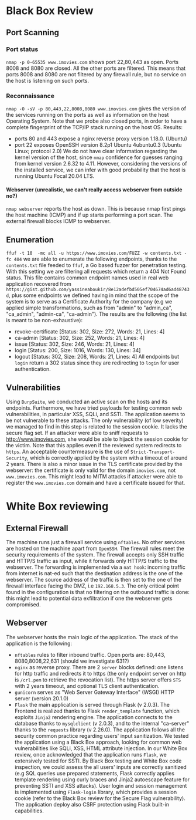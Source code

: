 # Black Box Review

## Port Scanning

### Port status
`nmap -p 0-65535 www.imovies.com` shows port 22,80,443 as open. Ports 8008 and 8080 are closed. All the other ports are filtered.
This means that ports 8008 and 8080 are not filtered by any firewall rule, but no service on the host is listening on such ports.
### Reconnaissance
`nmap -O -sV -p 80,443,22,8008,8080 www.imovies.com` gives the version of the services running on the ports as well as information on the host Operating System. Note that we probe also closed ports, in order to have a complete fingerprint of the TCP/IP stack running on the host OS.
Results:
- ports 80 and 443 expose a nginx reverse proxy version 1.18.0. (Ubuntu)
- port 22 exposes OpenSSH version 8.2p1 Ubuntu 4ubuntu0.3 (Ubuntu Linux; protocol 2.0)
We do not have clear information regarding the kernel version of the host, since `nmap` confidence for guesses ranging from kernel version 2.6.32 to 4.11.
However, considering the versions of the installed service, we can infer with good probability that the host is running Ubuntu Focal 20.04 LTS.

#### Webserver (unrealistic, we can't really access webserver from outside no?)
`nmap webserver` reports the host as down. This is because nmap first pings the host machine (ICMP) and if up starts performing a port scan. The external firewall blocks ICMP to webserver.

## Enumeration
`ffuf -t 10  -mc all -u https://www.imovies.com/FUZZ -w contents.txt -fc 404` we are able to enumerate the following endpoints, thanks to the `contents.txt` file feeded to `ffuf`, a Go based fuzzer for penetration testing. With this setting we are filtering all requests which return a 404 Not Found status. This file contains common endpoint names used in real web application recovered from `https://gist.github.com/yassineaboukir/8e12adefbd505ef704674ad6ad48743d`, plus some endpoints we defined having in mind that the scope of the system is to serve as a Certificate Authority for the company (e.g we applied simple transformations, such as from "admin" to "admin_ca", "ca_admin", "admin-ca", "ca-admin").
The results are the following (the list is meant to be non-exhaustive):
- revoke-certificate      [Status: 302, Size: 272, Words: 21, Lines: 4]
- ca-admin                [Status: 302, Size: 252, Words: 21, Lines: 4]
- issue                   [Status: 302, Size: 246, Words: 21, Lines: 4]
- login                   [Status: 200, Size: 1016, Words: 130, Lines: 34]
- logout                  [Status: 302, Size: 208, Words: 21, Lines: 4]
All endpoints but `login` return a 302 status since they are redirecting to `login` for user authentication.

## Vulnerabilities
Using `BurpSuite`, we conducted an active scan on the hosts and its endpoints. Furthermore, we have tried payloads for testing common web vulnerabilities, in particular XSS, SQLi, and SSTI. The application seems to be not vulnerable to these attacks.
The only vulnerability (of low severity) we managed to find in this step is related to the session cookie. It lacks the secure flag set. If an attacker were able to sniff requests to http://www.imovies.com, she would be able to hijack the session cookie for the victim. Note that this applies even if the reviewed system redirects to `https`. An acceptable countermeasure is the use of `Strict-Transport-Security`, which is correctly applied by the system with a timeout of around 2 years.
There is also a minor issue in the TLS certificate provided by the webserver: the certificate is only valid for the domain `imovies.com`, not `www.imovies.com`. This might lead to MITM attacks if attacker were able to register the `www.imovies.com` domain and have a certificate issued for that.

# White Box reviewing

## External Firewall
The machine runs just a firewall service using `nftables`. No other services are hosted on the machine apart from `OpenSSH`. The firewall rules meet the security requirements of the system.
The firewall accepts only SSH traffic and HTTP/S traffic as input, while it forwards only HTTP/S traffic to the webserver. The forwarding is implemented via a `nat hook`: incoming traffic from internet is nat-ed such that the destination address is the one of the webserver. The source address of the traffic is then set to the one of the firewall interface facing the DMZ, i.e `192.168.5.3`.
The only critical point found in the configuration is that no filtering on the outbound traffic is done: this might lead to potential data exfiltration if one the webserver gets compromised.

## Webserver
The webserver hosts the main logic of the application. The stack of the application is the following:
- `nftables` rules to filter inbound traffic. Open ports are: 80,443, 8080,8008,22,631 (should we investigate 631?)
- `nginx` as reverse proxy. There are 2 `server` blocks defined: one listens for http traffic and redirects it to https (the only endpoint server on http is `/crl.pem` to retrieve the revocation list). The https server offers `STS` with 2 years timeout, and optional TLS client authentication.
- `gunicorn` serves as "Web Server Gateway Interface" (WSGI) HTTP server (version 20.1.0)
- `Flask` the main application is served through Flask (v 2.0.3). The Frontend is realized thanks to Flask `render_template` function, which exploits `Jinja2` rendering engine. The application connects to the database thanks to `mysqlclient` (v 2.0.3), and to the internal "ca-server" thanks to the `requests` library (v 2.26.0). The application follows all the security common practice regarding users' input sanitization. We tested the application using a Black Box approach, looking for common web vulnerabilities like SQLi, XSS, HTML attribute injection. In our White Box review, once acknowledged that the application runs `Flask`, we extensively tested for SSTI. By Black Box testing and White Box code inspection, we could assess the all users' inputs are correctly sanitized (e.g SQL queries use prepared statements, Flask correctly applies template rendering using curly braces and Jinja2 autoescape feature for preventing SSTI and XSS attacks).
User login and session management is implemented using `Flask-login` library, which provides a session cookie (refer to the Black Box review for the Secure Flag vulnerability). The application deploy also CSRF protection using Flask built-in capabilities. 
